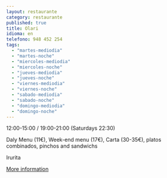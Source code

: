 ```yaml
---
layout: restaurante
category: restaurante
published: true
title: Olari
idioma: en
telefono: 948 452 254
tags: 
  - "martes-mediodia"
  - "martes-noche"
  - "miercoles-mediodia"
  - "miercoles-noche"
  - "jueves-mediodia"
  - "jueves-noche"
  - "viernes-mediodia"
  - "viernes-noche"
  - "sabado-mediodia"
  - "sabado-noche"
  - "domingo-mediodia"
  - "domingo-noche"
---
```


12:00-15:00 / 19:00-21:00 (Saturdays 22:30)

Daly Menu (11€), Week-end menu (17€), Carta (30-35€), platos combinados, pinchos and sandwichs

Irurita

[More information](http://www.consorciobertiz.org/consorcio/dondecomer/restaurantes/irurita-es-0-184/restaurante-olari.html)
